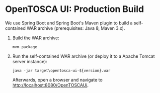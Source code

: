 # OpenTOSCA UI: Production Build

We use Spring Boot and Spring Boot's Maven plugin to build a self-contained WAR archive (prerequisites: Java 8, Maven 3.x).

1. Build the WAR archive:

    ```shell
    mvn package
    ```

2. Run the self-contained WAR archive (or deploy it to a Apache Tomcat server instance):

    ```shell
    java -jar target\opentosca-ui-${version}.war
    ```

    Afterwards, open a browser and navigate to [http://localhost:8080/OpenTOSCAUi](http://localhost:8080/OpenTOSCAUi).
